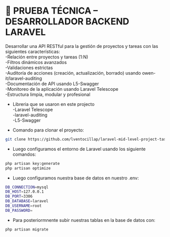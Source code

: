 # 🧪 PRUEBA TÉCNICA – DESARROLLADOR BACKEND LARAVEL

Desarrollar una API RESTful para la gestión de proyectos y tareas con las siguientes características:<br>
-Relación entre proyectos y tareas (1:N)<br>
-Filtros dinámicos avanzados<br>
-Validaciones estrictas<br>
-Auditoría de acciones (creación, actualización, borrado) usando owen-it/laravel-auditing<br>
-Documentación de API usando L5-Swagger<br>
-Monitoreo de la aplicación usando Laravel Telescope<br>
-Estructura limpia, modular y profesional<br>

* Libreria que se usaron en este projecto<br>
-Laravel Telescope<br>
-laravel-auditing<br>
-L5-Swagger<br>

* Comando para clonar el proyecto:<br>
```bash
git clone https://github.com/lventocillap/laravel-mid-level-project-task-api-Luis-FernandoVentocilla-Polin.git
```
* Luego configuramos el entorno de Laravel usando los siguiente comandos:<br>
```bash
php artisan key:generate
php artisan optimize
```
* Luego configuramos nuestra base de datos en nuestro .env:<br>
```bash
DB_CONNECTION=mysql
DB_HOST=127.0.0.1
DB_PORT=3306
DB_DATABASE=laravel
DB_USERNAME=root
DB_PASSWORD=
```
* Para posteriormnente subir nuestras tablas en la base de datos con: <br>
```bash
php artisan migrate
```
